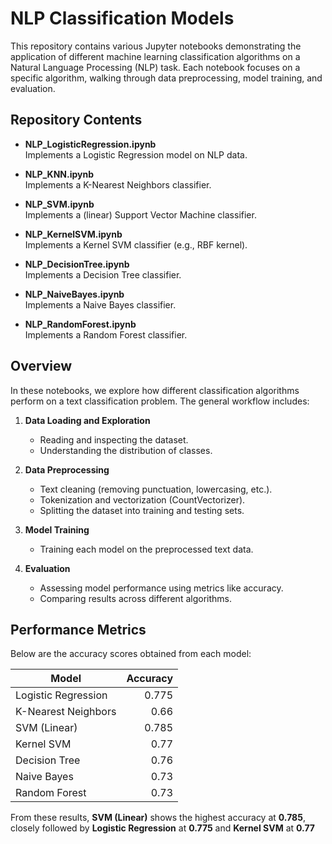 # NLP Classification Models

This repository contains various Jupyter notebooks demonstrating the application of different machine learning classification algorithms on a Natural Language Processing (NLP) task. Each notebook focuses on a specific algorithm, walking through data preprocessing, model training, and evaluation.

## Repository Contents

- **NLP_LogisticRegression.ipynb**  
  Implements a Logistic Regression model on NLP data.

- **NLP_KNN.ipynb**  
  Implements a K-Nearest Neighbors classifier.

- **NLP_SVM.ipynb**  
  Implements a (linear) Support Vector Machine classifier.

- **NLP_KernelSVM.ipynb**  
  Implements a Kernel SVM classifier (e.g., RBF kernel).

- **NLP_DecisionTree.ipynb**  
  Implements a Decision Tree classifier.

- **NLP_NaiveBayes.ipynb**  
  Implements a Naive Bayes classifier.

- **NLP_RandomForest.ipynb**  
  Implements a Random Forest classifier.

## Overview

In these notebooks, we explore how different classification algorithms perform on a text classification problem. The general workflow includes:

1. **Data Loading and Exploration**  
   - Reading and inspecting the dataset.  
   - Understanding the distribution of classes.

2. **Data Preprocessing**  
   - Text cleaning (removing punctuation, lowercasing, etc.).  
   - Tokenization and vectorization (CountVectorizer).  
   - Splitting the dataset into training and testing sets.

3. **Model Training**  
   - Training each model on the preprocessed text data.  

4. **Evaluation**  
   - Assessing model performance using metrics like accuracy.  
   - Comparing results across different algorithms.

## Performance Metrics

Below are the accuracy scores obtained from each model:

| Model                | Accuracy |
|----------------------|---------:|
| Logistic Regression  | 0.775    |
| K-Nearest Neighbors  | 0.66     |
| SVM (Linear)         | 0.785    |
| Kernel SVM           | 0.77     |
| Decision Tree        | 0.76     |
| Naive Bayes          | 0.73     |
| Random Forest        | 0.73     |

From these results, **SVM (Linear)** shows the highest accuracy at **0.785**, closely followed by **Logistic Regression** at **0.775** and **Kernel SVM** at **0.77**
